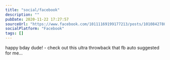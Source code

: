 ```yaml
---
title: "social/facebook"
description: ""
pubDate: 2020-11-22 17:27:57
sourceUrl: "https://www.facebook.com/10111169199177213/posts/10108427804693733"
socialPlatform: "Facebook"
tags: []
---
```


happy bday dude! - check out this ultra throwback that fb auto suggested for me...
